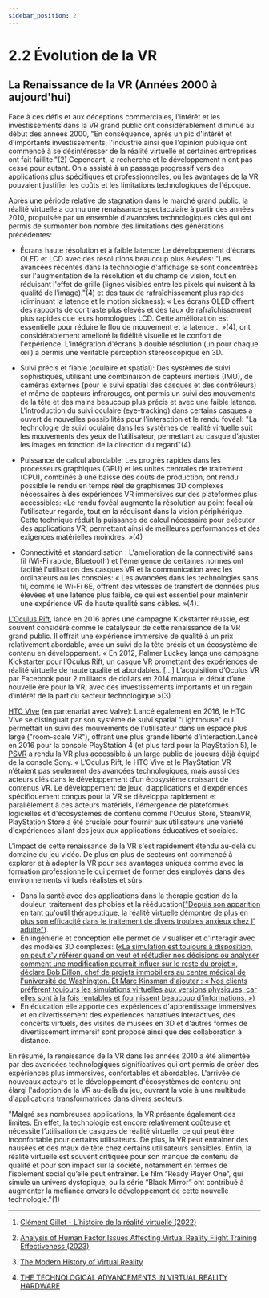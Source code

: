 ```yaml
---
sidebar_position: 2
---
```


# 2.2 Évolution de la VR

## La Renaissance de la VR (Années 2000 à aujourd'hui)

Face à ces défis et aux déceptions commerciales, l'intérêt et les investissements dans la VR grand public ont considérablement diminué au début des années 2000, "En conséquence, après un pic d'intérêt et d'importants investissements, l'industrie ainsi que l'opinion publique ont commencé à se désintéresser de la réalité virtuelle et certaines entreprises ont fait faillite."(2) Cependant, la recherche et le développement n'ont pas cessé pour autant. On a assisté à un passage progressif vers des applications plus spécifiques et professionnelles, où les avantages de la VR pouvaient justifier les coûts et les limitations technologiques de l'époque. 

Après une période relative de stagnation dans le marché grand public, la réalité virtuelle a connu une renaissance spectaculaire à partir des années 2010, propulsée par un ensemble d'avancées technologiques clés qui ont permis de surmonter bon nombre des limitations des générations précédentes: 

- Écrans haute résolution et à faible latence: Le développement d'écrans OLED et LCD avec des résolutions beaucoup plus élevées: "Les avancées récentes dans la technologie d'affichage se sont concentrées sur l'augmentation de la résolution et du champ de vision, tout en réduisant l'effet de grille (lignes visibles entre les pixels qui nuisent à la qualité de l’image)."(4) et des taux de rafraîchissement plus rapides (diminuant la latence et le motion sickness): « Les écrans OLED offrent des rapports de contraste plus élevés et des taux de rafraîchissement plus rapides que leurs homologues LCD. Cette amélioration est essentielle pour réduire le flou de mouvement et la latence… »(4), ont considérablement amélioré la fidélité visuelle et le confort de l'expérience. L'intégration d'écrans à double résolution (un pour chaque œil) a permis une véritable perception stéréoscopique en 3D.

- Suivi précis et fiable (oculaire et spatial): Des systèmes de suivi sophistiqués, utilisant une combinaison de capteurs inertiels (IMU), de caméras externes (pour le suivi spatial des casques et des contrôleurs) et même de capteurs infrarouges, ont permis un suivi des mouvements de la tête et des mains beaucoup plus précis et avec une faible latence. L'introduction du suivi oculaire (eye-tracking) dans certains casques a ouvert de nouvelles possibilités pour l'interaction et le rendu fovéal: "La technologie de suivi oculaire dans les systèmes de réalité virtuelle suit les mouvements des yeux de l’utilisateur, permettant au casque d’ajuster les images en fonction de la direction du regard"(4).

- Puissance de calcul abordable: Les progrès rapides dans les processeurs graphiques (GPU) et les unités centrales de traitement (CPU), combinés à une baisse des coûts de production, ont rendu possible le rendu en temps réel de graphismes 3D complexes nécessaires à des expériences VR immersives sur des plateformes plus accessibles: «Le rendu fovéal augmente la résolution au point focal où l’utilisateur regarde, tout en la réduisant dans la vision périphérique. Cette technique réduit la puissance de calcul nécessaire pour exécuter des applications VR, permettant ainsi de meilleures performances et des exigences matérielles moindres. »(4)

- Connectivité et standardisation : L'amélioration de la connectivité sans fil (Wi-Fi rapide, Bluetooth) et l'émergence de certaines normes ont facilité l'utilisation des casques VR et la communication avec les ordinateurs ou les consoles: « Les avancées dans les technologies sans fil, comme le Wi-Fi 6E, offrent des vitesses de transfert de données plus élevées et une latence plus faible, ce qui est essentiel pour maintenir une expérience VR de haute qualité sans câbles. »(4).

[L'Oculus Rift](https://fr.wikipedia.org/wiki/Oculus_Rift#:~:text=Oculus%20Rift%20est%20propos%C3%A9%20%C3%A0,Fnac%20et%20sur%20Amazon.fr.), lancé en 2016 après une campagne Kickstarter réussie, est souvent considéré comme le catalyseur de cette renaissance de la VR grand public. Il offrait une expérience immersive de qualité à un prix relativement abordable, avec un suivi de la tête précis et un écosystème de contenu en développement.
« En 2012, Palmer Luckey lança une campagne Kickstarter pour l’Oculus Rift, un casque VR promettant des expériences de réalité virtuelle de haute qualité et abordables. […] L’acquisition d’Oculus VR par Facebook pour 2 milliards de dollars en 2014 marqua le début d’une nouvelle ère pour la VR, avec des investissements importants et un regain d’intérêt de la part du secteur technologique.»(3)

[HTC Vive](https://fr.wikipedia.org/wiki/HTC_Vive) (en partenariat avec Valve): Lancé également en 2016, le HTC Vive se distinguait par son système de suivi spatial "Lighthouse" qui permettait un suivi des mouvements de l'utilisateur dans un espace plus large ("room-scale VR"), offrant une plus grande liberté d'interaction.Lancé en 2016 pour la console PlayStation 4 (et plus tard pour la PlayStation 5), le [PSVR](https://fr.wikipedia.org/wiki/PlayStation_VR) a rendu la VR plus accessible à un large public de joueurs déjà équipé de la console Sony.
« L’Oculus Rift, le HTC Vive et le PlayStation VR n’étaient pas seulement des avancées technologiques, mais aussi des acteurs clés dans le développement d’un écosystème croissant de contenus VR. Le développement de jeux, d’applications et d’expériences spécifiquement conçus pour la VR se développa rapidement et parallèlement à ces acteurs matériels, l'émergence de plateformes logicielles et d'écosystèmes de contenu comme l'Oculus Store, SteamVR, PlayStation Store a été cruciale pour fournir aux utilisateurs une variété d'expériences allant des jeux aux applications éducatives et sociales.

L'impact de cette renaissance de la VR s'est rapidement étendu au-delà du domaine du jeu vidéo. De plus en plus de secteurs ont commencé à explorer et à adopter la VR pour ses avantages uniques comme avec la formation professionnelle qui permet de former des employés dans des environnements virtuels réalistes et sûrs:

- Dans la santé avec des applications dans la thérapie gestion de la douleur, traitement des phobies et la rééducation(["Depuis son apparition en tant qu'outil thérapeutique, la réalité virtuelle démontre de plus en plus son efficacité dans le traitement de divers troubles anxieux chez l' adulte"](https://archipel.uqam.ca/9611/1/D1555.pdf)). 
- En ingénierie et conception elle permet de visualiser et d'interagir avec des modèles 3D complexes: ([«La simulation est toujours à disposition, on peut s'y référer quand on veut et réétudier nos décisions ou analyser comment une modification pourrait influer sur le reste du projet », déclare Bob Dillon, chef de projets immobiliers au centre médical de l'université de Washington. Et Marc Kinsman d'ajouter : « Nos clients préfèrent toujours les simulations virtuelles aux versions physiques, car elles sont à la fois rentables et fournissent beaucoup d'informations. »](https://unity.com/fr/case-study/mortenson?utm_source=chatgpt.com))
- En éducation elle apporte des expériences d'apprentissage immersives et en divertissement des expériences narratives interactives, des concerts virtuels, des visites de musées en 3D et d'autres formes de divertissement immersif sont proposé ainsi que des collaboration à distance.

En résumé, la renaissance de la VR dans les années 2010 a été alimentée par des avancées technologiques significatives qui ont permis de créer des expériences plus immersives, confortables et abordables. L'arrivée de nouveaux acteurs et le développement d'écosystèmes de contenu ont élargi l'adoption de la VR au-delà du jeu, ouvrant la voie à une multitude d'applications transformatrices dans divers secteurs.

"Malgré ses nombreuses applications, la VR présente également des limites. En effet, la technologie est encore relativement coûteuse et nécessite l’utilisation de casques de réalité virtuelle, ce qui peut être inconfortable pour certains utilisateurs. De plus, la VR peut entraîner des nausées et des maux de tête chez certains utilisateurs sensibles. Enfin, la réalité virtuelle est souvent critiquée pour son manque de contenu de qualité et pour son impact sur la société, notamment en termes de l’isolement social qu’elle peut entraîner. Le film “Ready Player One”, qui simule un univers dystopique, ou la série “Black Mirror” ont contribué à augmenter la méfiance envers le développement de cette nouvelle technologie."(1)

-------------------------------------------------------------------------------------------------------------------------------

1. [Clément Gillet - L’histoire de la réalité virtuelle (2022)](https://virtual-mag.com/encyclopedie/histoire-vr/?utm_source=chatgpt.com) 

2. [Analysis of Human Factor Issues Affecting Virtual Reality Flight Training Effectiveness (2023)](https://www.researchgate.net/publication/370095391_Analysis_of_Human_Factor_Issues_Affecting_Virtual_Reality_Flight_Training_Effectiveness)

3. [The Modern History of Virtual Reality](https://virtualrealities.co.za/the-modern-history-of-virtual-reality/?utm_source=chatgpt.com)

4. [THE TECHNOLOGICAL ADVANCEMENTS IN VIRTUAL REALITY HARDWARE](https://twomc.com/the-technological-advancements-in-virtual-reality-hardware/?utm_source=chatgpt.com)